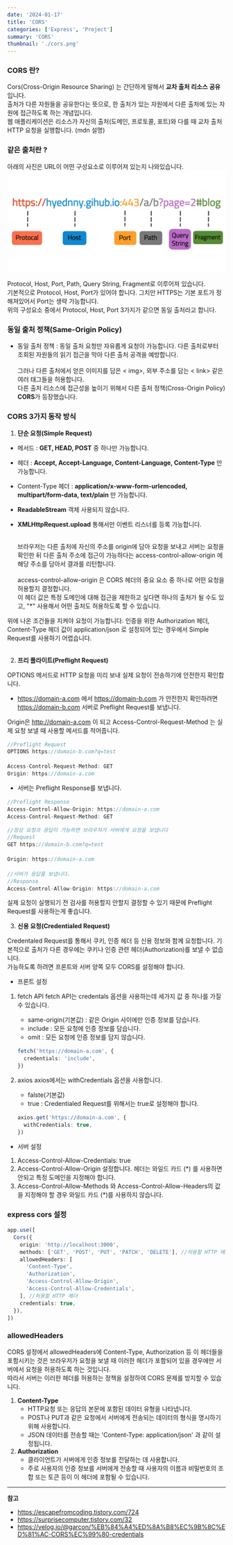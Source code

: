```yaml
---
date: '2024-01-17'
title: 'CORS'
categories: ['Express', 'Project']
summary: 'CORS'
thumbnail: './cors.png'
---
```


### CORS 란?

Cors(Cross-Origin Resource Sharing) 는 간단하게 말해서 **교차 출처 리소스 공유**입니다. </br>
출처가 다른 자원들을 공유한다는 뜻으로, 한 출처가 있는 자원에서 다른 출처에 있는 자원에 접근하도록 하는 개념입니다. </br>
웹 애플리케이션은 리소스가 자신의 출처(도메인, 프로토콜, 포트)와 다를 때 교차 출처 HTTP 요청을 실행합니다. (mdn 설명)

### 같은 출처란 ?

아래의 사진은 URL이 어떤 구성요소로 이루어져 있는지 나와있습니다.
<img src="./cors_url.png"></img></br>

Protocol, Host, Port, Path, Query String, Fragment로 이루어져 있습니다. </br>
기본적으로 Protocol, Host, Port가 있어야 합니다. 그치만 HTTPS는 기본 포트가 정해져있어서 Port는 생략 가능합니다. </br>
위의 구성요소 중에서 Protocol, Host, Port 3가지가 같으면 동일 출처라고 합니다.

### 동일 출처 정책(Same-Origin Policy)

- 동일 출처 정책 : 동일 출처 요청만 자유롭게 요청이 가능합니다. 다른 출처로부터 조회된 자원들의 읽기 접근을 막아 다른 출처 공격을 예방합니다. </br></br>
  그러나 다른 출처에서 얻은 이미지를 담은 < img>, 외부 주소를 담는 < link> 같은 여러 태그들을 허용합니다. </br>
  다른 출처 리소스에 접근성을 높이기 위해서 다른 출처 정책(Cross-Origin Policy) **CORS**가 등장했습니다.

### CORS 3가지 동작 방식

1. **단순 요청(Simple Request)**

- 메서드 : **GET, HEAD, POST** 중 하나만 가능합니다.
- 헤더 : **Accept, Accept-Language, Content-Language, Content-Type** 만 가능합니다.
- Content-Type 헤더 : **application/x-www-form-urlencoded, multipart/form-data, text/plain** 만 가능합니다.
- **ReadableStream** 객체 사용되지 않습니다.
- **XMLHttpRequest.upload** 통해서만 이벤트 리스너를 등록 가능합니다.

  </br>
  브라우저는 다른 출처에 자신의 주소를 origin에 담아 요청을 보내고 서버는 요청을 확인한 뒤 다른 출처 주소에 접근이 가능하다는 access-control-allow-origin 에 해당 주소를 담아서 결과를 리턴합니다. </br></br>
  access-control-allow-origin 은 CORS 헤더의 중요 요소 중 하나로 어떤 요청을 허용할지 결정합니다. </br>
  이 헤더 값은 특정 도메인에 대해 접근을 제한하고 싶다면 하나의 출처가 될 수도 있고, "*" 사용해서 어떤 출처도 허용하도록 할 수 있습니다. </br>

위에 나온 조건들을 지켜야 요청이 가능합니다. 인증을 위한 Authorization 헤더, Content-Type 헤더 값이 application/json 로 설정되어 있는 경우에서 Simple Request를 사용하기 어렵습니다. </br></br>

2. **프리 플라이트(Preflight Request)**

OPTIONS 메서드로 HTTP 요청을 미리 보내 실제 요청이 전송하기에 안전한지 확인합니다.

- https://domain-a.com 에서 https://domain-b.com 가 안전한지 확인하려면 https://domain-b.com 서버로 Preflight Request를 보냅니다. </br>

Origin은 http://domain-a.com 이 되고 Access-Control-Request-Method 는 실제 요청 보낼 때 사용할 메서드를 적어줍니다.

```typescript
//Preflight Request
OPTIONS https://domain-b.com?q=test

Access-Control-Request-Method: GET
Origin: https://domain-a.com
```

- 서버는 Preflight Response를 보냅니다.

```typescript
//Preflight Response
Access-Control-Allow-Origin: https://domain-a.com
Access-Control-Request-Method: GET
```

```typescript
//정상 요청과 응답이 가능하면 브라우저가 서버에게 요청을 보냅니다
//Request
GET https://domain-b.com?q=test

Origin: https://domain-a.com

//서버가 응답을 보냅니다.
//Response
Access-Control-Allow-Origin: https://domain-a.com
```

실제 요청이 실행되기 전 검사를 허용할지 안할지 결정할 수 있기 때문에 Preflight Request를 사용하는게 좋습니다.

3. **신용 요청(Credentialed Request)**

Credentaled Request를 통해서 쿠키, 인증 헤더 등 신용 정보와 함께 요청합니다.
기본적으로 출처가 다른 경우에는 쿠키나 인증 관련 헤더(Authorization)를 보낼 수 없습니다. </br>
가능하도록 하려면 프론트와 서버 양쪽 모두 CORS를 설정해야 합니다.

- 프론트 설정

1. fetch API
   fetch API는 credentals 옵션을 사용하는데 세가지 값 중 하나를 가질 수 있습니다.

   - same-origin(기본값) : 같은 Origin 사이에만 인증 정보를 담습니다.
   - include : 모든 요청에 인증 정보를 담습니다.
   - omit : 모든 요청에 인증 정보를 담지 않습니다.

   ```typescript
   fetch('https://domain-a.com', {
     credentials: 'include',
   })
   ```

2. axios
   axios에서는 withCredentials 옵션을 사용합니다.

   - falste(기본값)
   - true : Credentialed Request를 위해서는 true로 설정해야 합니다.

   ```typescript
   axios.get('https://domain-a.com', {
     withCredentials: true,
   })
   ```

- 서버 설정

1. Access-Control-Allow-Credentials: true
2. Access-Control-Allow-Origin 설정합니다. 헤더는 와일드 카드 (\*) 를 사용하면 안되고 특정 도메인을 지정해야 합니다.
3. Access-Control-Allow-Methods 와 Access-Control-Allow-Headers의 값을 지정해야 할 경우 와일드 카드 (\*)를 사용하지 않습니다.

### express cors 설정

```typescript
app.use([
  Cors({
    origin: 'http://localhost:3000',
    methods: ['GET', 'POST', 'PUT', 'PATCH', 'DELETE'], //허용할 HTTP 메서드
    allowedHeaders: [
      'Content-Type',
      'Authorization',
      'Access-Control-Allow-Origin',
      'Access-Control-Allow-Credentials',
    ], //허용할 HTTP 헤더
    credentials: true,
  }),
])
```

### allowedHeaders

CORS 설정에서 allowedHeaders에 Content-Type, Authorization 등 이 헤더들을 포함시키는 것은 브라우저가 요청을 보낼 때 이러한 헤더가 포함되어 있을 경우에만 서버에서 요청을 허용하도록 하는 것입니다. </br>
따라서 서버는 이러한 헤더를 허용하는 정책을 설정하여 CORS 문제를 방지할 수 있습니다.

1. **Content-Type**
   - HTTP요청 또는 응답의 본문에 포함된 데이터 유형을 나타냅니다.
   - POST나 PUT과 같은 요청에서 서버에게 전송되는 데이터의 형식을 명시하기 위해 사용합니다.
   - JSON 데이터를 전송할 때는 'Content-Type: application/json' 과 같이 설정됩니다.
2. **Authorization**
   - 클라이언트가 서버에게 인증 정보를 전달하는 데 사용합니다.
   - 주로 사용자의 인증 정보를 서버에게 전송할 때 사용자의 이름과 비밀번호의 조합 또는 토큰 등이 이 헤더에 포함될 수 있습니다.

---

**참고**

- https://escapefromcoding.tistory.com/724
- https://surprisecomputer.tistory.com/32
- https://velog.io/@garcon/%EB%84%A4%ED%8A%B8%EC%9B%8C%ED%81%AC-CORS%EC%99%80-credentials
